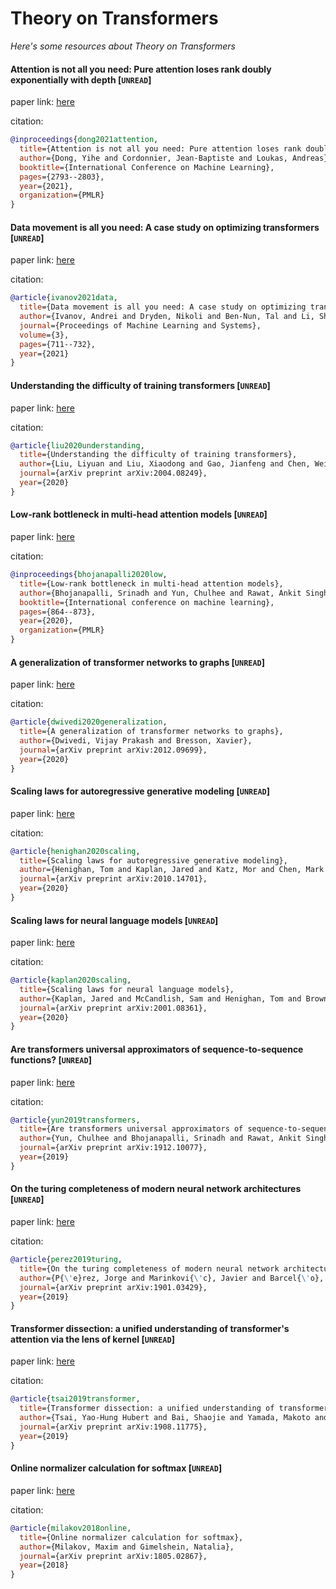 # Theory on Transformers
*Here's some resources about Theory on Transformers*

#### Attention is not all you need: Pure attention loses rank doubly exponentially with depth [`UNREAD`]

paper link: [here](http://proceedings.mlr.press/v139/dong21a/dong21a.pdf)

citation: 
```bibtex
@inproceedings{dong2021attention,
  title={Attention is not all you need: Pure attention loses rank doubly exponentially with depth},
  author={Dong, Yihe and Cordonnier, Jean-Baptiste and Loukas, Andreas},
  booktitle={International Conference on Machine Learning},
  pages={2793--2803},
  year={2021},
  organization={PMLR}
}
```

#### Data movement is all you need: A case study on optimizing transformers [`UNREAD`]

paper link: [here](https://proceedings.mlsys.org/paper_files/paper/2021/file/bc86e95606a6392f51f95a8de106728d-Paper.pdf)

citation: 
```bibtex
@article{ivanov2021data,
  title={Data movement is all you need: A case study on optimizing transformers},
  author={Ivanov, Andrei and Dryden, Nikoli and Ben-Nun, Tal and Li, Shigang and Hoefler, Torsten},
  journal={Proceedings of Machine Learning and Systems},
  volume={3},
  pages={711--732},
  year={2021}
}
```



#### Understanding the difficulty of training transformers [`UNREAD`]

paper link: [here](https://arxiv.org/pdf/2004.08249)

citation: 
```bibtex
@article{liu2020understanding,
  title={Understanding the difficulty of training transformers},
  author={Liu, Liyuan and Liu, Xiaodong and Gao, Jianfeng and Chen, Weizhu and Han, Jiawei},
  journal={arXiv preprint arXiv:2004.08249},
  year={2020}
}
```
    
   

#### Low-rank bottleneck in multi-head attention models [`UNREAD`]

paper link: [here](http://proceedings.mlr.press/v119/bhojanapalli20a/bhojanapalli20a.pdf)

citation: 
```bibtex
@inproceedings{bhojanapalli2020low,
  title={Low-rank bottleneck in multi-head attention models},
  author={Bhojanapalli, Srinadh and Yun, Chulhee and Rawat, Ankit Singh and Reddi, Sashank and Kumar, Sanjiv},
  booktitle={International conference on machine learning},
  pages={864--873},
  year={2020},
  organization={PMLR}
}
```
    
    

#### A generalization of transformer networks to graphs [`UNREAD`]

paper link: [here](https://arxiv.org/pdf/2012.09699)

citation: 
```bibtex
@article{dwivedi2020generalization,
  title={A generalization of transformer networks to graphs},
  author={Dwivedi, Vijay Prakash and Bresson, Xavier},
  journal={arXiv preprint arXiv:2012.09699},
  year={2020}
}
```

#### Scaling laws for autoregressive generative modeling [`UNREAD`]

paper link: [here](https://arxiv.org/pdf/2010.14701)

citation: 
```bibtex
@article{henighan2020scaling,
  title={Scaling laws for autoregressive generative modeling},
  author={Henighan, Tom and Kaplan, Jared and Katz, Mor and Chen, Mark and Hesse, Christopher and Jackson, Jacob and Jun, Heewoo and Brown, Tom B and Dhariwal, Prafulla and Gray, Scott and others},
  journal={arXiv preprint arXiv:2010.14701},
  year={2020}
}
```


#### Scaling laws for neural language models [`UNREAD`]

paper link: [here](https://arxiv.org/pdf/2001.08361.pdf)

citation: 
```bibtex
@article{kaplan2020scaling,
  title={Scaling laws for neural language models},
  author={Kaplan, Jared and McCandlish, Sam and Henighan, Tom and Brown, Tom B and Chess, Benjamin and Child, Rewon and Gray, Scott and Radford, Alec and Wu, Jeffrey and Amodei, Dario},
  journal={arXiv preprint arXiv:2001.08361},
  year={2020}
}
```
    
    

    
#### Are transformers universal approximators of sequence-to-sequence functions? [`UNREAD`]

paper link: [here](https://arxiv.org/pdf/1912.10077)

citation: 
```bibtex
@article{yun2019transformers,
  title={Are transformers universal approximators of sequence-to-sequence functions?},
  author={Yun, Chulhee and Bhojanapalli, Srinadh and Rawat, Ankit Singh and Reddi, Sashank J and Kumar, Sanjiv},
  journal={arXiv preprint arXiv:1912.10077},
  year={2019}
}
```

#### On the turing completeness of modern neural network architectures [`UNREAD`]

paper link: [here](https://arxiv.org/pdf/1901.03429)

citation: 
```bibtex
@article{perez2019turing,
  title={On the turing completeness of modern neural network architectures},
  author={P{\'e}rez, Jorge and Marinkovi{\'c}, Javier and Barcel{\'o}, Pablo},
  journal={arXiv preprint arXiv:1901.03429},
  year={2019}
}
```
    
    

#### Transformer dissection: a unified understanding of transformer's attention via the lens of kernel [`UNREAD`]

paper link: [here](https://arxiv.org/pdf/1908.11775)

citation: 
```bibtex
@article{tsai2019transformer,
  title={Transformer dissection: a unified understanding of transformer's attention via the lens of kernel},
  author={Tsai, Yao-Hung Hubert and Bai, Shaojie and Yamada, Makoto and Morency, Louis-Philippe and Salakhutdinov, Ruslan},
  journal={arXiv preprint arXiv:1908.11775},
  year={2019}
}
```


#### Online normalizer calculation for softmax [`UNREAD`]

paper link: [here](https://arxiv.org/pdf/1805.02867)

citation: 
```bibtex
@article{milakov2018online,
  title={Online normalizer calculation for softmax},
  author={Milakov, Maxim and Gimelshein, Natalia},
  journal={arXiv preprint arXiv:1805.02867},
  year={2018}
}
```
     